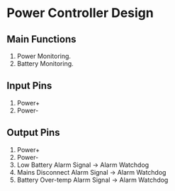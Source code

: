 # Power Controller Design

## Main Functions

1. Power Monitoring.
2. Battery Monitoring.

## Input Pins

1. Power+
2. Power-

## Output Pins

1. Power+
2. Power-
3. Low Battery Alarm Signal -> Alarm Watchdog
4. Mains Disconnect Alarm Signal -> Alarm Watchdog
5. Battery Over-temp Alarm Signal -> Alarm Watchdog

### 